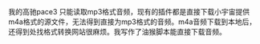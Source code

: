 我的高驰pace3 只能读取mp3格式音频，现有的插件都是直接下载小宇宙提供m4a格式的源文件，无法得到直接为mp3格式的音频。m4a音频下载到本地后，还得到处找格式转换网站很麻烦。我写作了油猴脚本能直接下载音频。
